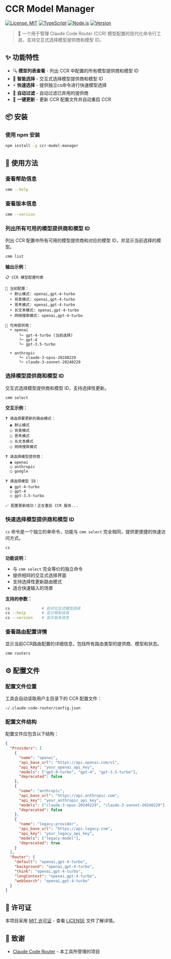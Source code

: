 # CCR Model Manager

[![License: MIT](https://img.shields.io/badge/License-MIT-yellow.svg)](https://opensource.org/licenses/MIT)
[![TypeScript](https://img.shields.io/badge/TypeScript-5.0+-blue.svg)](https://www.typescriptlang.org/)
[![Node.js](https://img.shields.io/badge/Node.js-18+-green.svg)](https://nodejs.org/)
[![Version](https://img.shields.io/badge/version-1.3.0-brightgreen.svg)](https://github.com/bee1an/ccr-model-manager/releases)

> 🚀 一个用于管理 Claude Code Router (CCR) 模型配置的现代化命令行工具，支持交互式选择模型提供商和模型 ID。

## ✨ 功能特性

- 🔍 **模型列表查看** - 列出 CCR 中配置的所有模型提供商和模型 ID
- 🎯 **智能选择** - 交互式选择模型提供商和模型 ID
- ⚡ **快速选择** - 提供独立cs命令进行快速模型选择
- 🚫 **自动过滤** - 自动过滤已弃用的提供商
- 🔄 **一键更新** - 更新 CCR 配置文件并自动重启 CCR

## 📦 安装

### 使用 npm 安装

```bash
npm install -g ccr-model-manager
```

## 🚀 使用方法

### 查看帮助信息

```bash
cmm --help
```

### 查看版本信息

```bash
cmm --version
```

### 列出所有可用的模型提供商和模型 ID

列出 CCR 配置中所有可用的模型提供商和对应的模型 ID，并显示当前选择的模型。

```bash
cmm list
```

**输出示例：**
```
📋 CCR 模型配置列表

🔗 当前配置：
  • 默认模式: openai,gpt-4-turbo
  • 背景模式: openai,gpt-4-turbo
  • 思考模式: openai,gpt-4-turbo
  • 长文本模式: openai,gpt-4-turbo
  • 网络搜索模式: openai,gpt-4-turbo

🏢 可用提供商：
  • openai
      └─ gpt-4-turbo (当前选择)
      └─ gpt-4
      └─ gpt-3.5-turbo

  • anthropic
      └─ claude-3-opus-20240229
      └─ claude-3-sonnet-20240229
```

### 选择模型提供商和模型 ID

交互式选择模型提供商和模型 ID，支持选择性更新。

```bash
cmm select
```

**交互示例：**
```
❓ 请选择要更新的路由模式：
  ◉ 默认模式
  ◯ 背景模式
  ◯ 思考模式
  ◯ 长文本模式
  ◯ 网络搜索模式

❓ 请选择模型提供商：
  ◉ openai
  ◯ anthropic
  ◯ google

❓ 请选择模型 ID：
  ◉ gpt-4-turbo
  ◯ gpt-4
  ◯ gpt-3.5-turbo

✅ 配置更新成功！正在重启 CCR 服务...
```

### 快速选择模型提供商和模型 ID

`cs` 命令是一个独立的单命令，功能与 `cmm select` 完全相同，提供更便捷的快速访问方式。

```bash
cs
```

**功能说明：**
- 与 `cmm select` 完全等价的独立命令
- 提供相同的交互式选择界面
- 支持选择性更新路由模式
- 适合快速输入的场景

**支持的参数：**
```bash
cs              # 启动交互式模型选择
cs --help       # 显示帮助信息
cs --version    # 显示版本信息
```

### 查看路由配置详情

显示当前CCR路由配置的详细信息，包括所有路由类型的提供商、模型和状态。

```bash
cmm routers
```

## ⚙️ 配置文件

### 配置文件位置

工具会自动读取用户主目录下的 CCR 配置文件：

```
~/.claude-code-router/config.json
```

### 配置文件结构

配置文件应包含以下结构：

```json
{
  "Providers": [
    {
      "name": "openai",
      "api_base_url": "https://api.openai.com/v1",
      "api_key": "your_openai_api_key",
      "models": ["gpt-4-turbo", "gpt-4", "gpt-3.5-turbo"],
      "deprecated": false
    },
    {
      "name": "anthropic",
      "api_base_url": "https://api.anthropic.com",
      "api_key": "your_anthropic_api_key",
      "models": ["claude-3-opus-20240229", "claude-3-sonnet-20240229"],
      "deprecated": false
    },
    {
      "name": "legacy-provider",
      "api_base_url": "https://api.legacy.com",
      "api_key": "your_legacy_api_key",
      "models": ["legacy-model"],
      "deprecated": true
    }
  ],
  "Router": {
    "default": "openai,gpt-4-turbo",
    "background": "openai,gpt-4-turbo",
    "think": "openai,gpt-4-turbo",
    "longContext": "openai,gpt-4-turbo",
    "webSearch": "openai,gpt-4-turbo"
  }
}
```

## 📄 许可证

本项目采用 [MIT 许可证](LICENSE) - 查看 [LICENSE](LICENSE) 文件了解详情。

## 🙏 致谢

- [Claude Code Router](https://github.com/example/claude-code-router) - 本工具所管理的项目

